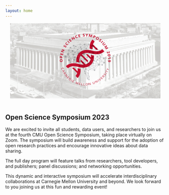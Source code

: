 ```yaml
---
layout: home
---
```


<style>
#logo-container {
    margin: 0 auto;
   /* width: 70vw; */
	padding: 15px;
	padding-top: 0px;
}

#logo-container img {
    /* width: 70vw; */
}
</style>

<div id='logo-container'><img src="assets/images/old-banner.png" /></div>

## Open Science Symposium 2023

We are excited to invite all students, data users, and researchers to join us at the fourth CMU Open Science Symposium, taking place virtually on Zoom. The symposium will build awareness and support for the adoption of open research practices and encourage innovative ideas about data sharing.

The full day program will feature talks from researchers, tool developers, and publishers; panel discussions; and networking opportunities.

This dynamic and interactive symposium will accelerate interdisciplinary collaborations at Carnegie Mellon University and beyond. We look forward to you joining us at this fun and rewarding event!
